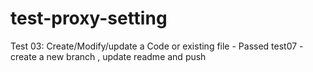 # test-proxy-setting

Test 03: Create/Modify/update a Code or existing file - Passed
test07 - create a new branch , update readme and push

